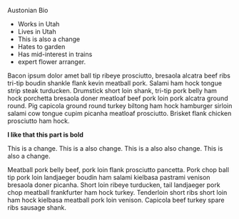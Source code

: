 Austonian Bio

- Works in Utah
- Lives in Utah
- This is also a change
- Hates to garden
- Has mid-interest in trains
- expert flower arranger.

Bacon ipsum dolor amet ball tip ribeye prosciutto, bresaola alcatra beef ribs tri-tip boudin shankle flank kevin meatball pork. Salami ham hock tongue strip steak turducken. Drumstick short loin shank, tri-tip pork belly ham hock porchetta bresaola doner meatloaf beef pork loin pork alcatra ground round. Pig capicola ground round turkey biltong ham hock hamburger sirloin salami cow tongue cupim picanha meatloaf prosciutto. Brisket flank chicken prosciutto ham hock.

**I like that this part is bold**

This is a change.
This is a also change.
This is a also also change.
This is also a change.

Meatball pork belly beef, pork loin flank prosciutto pancetta. Pork chop ball tip pork loin landjaeger boudin ham salami kielbasa pastrami venison bresaola doner picanha. Short loin ribeye turducken, tail landjaeger pork chop meatball frankfurter ham hock turkey. Tenderloin short ribs short loin ham hock kielbasa meatball pork loin venison. Capicola beef turkey spare ribs sausage shank.
